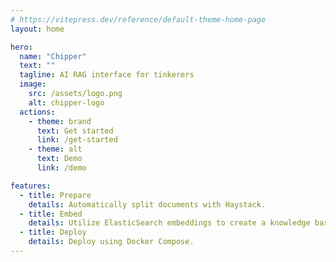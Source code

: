 ```yaml
---
# https://vitepress.dev/reference/default-theme-home-page
layout: home

hero:
  name: "Chipper"
  text: ""
  tagline: AI RAG interface for tinkerers
  image:
    src: /assets/logo.png
    alt: chipper-logo
  actions:
    - theme: brand
      text: Get started
      link: /get-started
    - theme: alt
      text: Demo
      link: /demo

features:
  - title: Prepare
    details: Automatically split documents with Haystack.
  - title: Embed
    details: Utilize ElasticSearch embeddings to create a knowledge base.
  - title: Deploy
    details: Deploy using Docker Compose.
---
```

